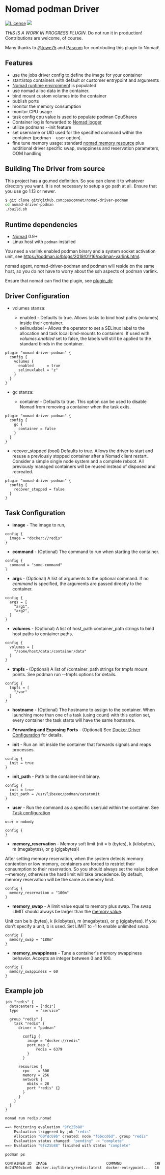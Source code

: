 Nomad podman Driver
==================


[![License](https://img.shields.io/badge/License-Apache%202.0-blue.svg)](https://github.com/pascomnet/nomad-driver-podman/blob/master/LICENSE)
![](https://github.com/pascomnet/nomad-driver-podman/workflows/build/badge.svg)

*THIS IS A WORK IN PROGRESS PLUGIN*. Do not run it in production!
Contributions are welcome, of course.

Many thanks to [@towe75](https://github.com/towe75) and [Pascom](https://www.pascom.net/) for contributing
this plugin to Nomad!

## Features

* use the jobs driver config to define the image for your container
* start/stop containers with default or customer entrypoint and arguments
* [Nomad runtime environment](https://www.nomadproject.io/docs/runtime/environment.html) is populated
* use nomad alloc data in the container.
* bind mount custom volumes into the container
* publish ports
* monitor the memory consumption
* monitor CPU usage
* task config cpu value is used to populate podman CpuShares
* Container log is forwarded to [Nomad logger](https://www.nomadproject.io/docs/commands/alloc/logs.html) 
* utilize podmans --init feature
* set username or UID used for the specified command within the container (podman --user option).
* fine tune memory usage: standard [nomad memory resource](https://www.nomadproject.io/docs/job-specification/resources.html#memory) plus additional driver specific swap, swappiness and reservation parameters, OOM handling


## Building The Driver from source

This project has a go.mod definition. So you can clone it to whatever directory you want.
It is not necessary to setup a go path at all.
Ensure that you use go 1.13 or newer.

```sh
$ git clone git@github.com:pascomnet/nomad-driver-podman
cd nomad-driver-podman
./build.sh
```

## Runtime dependencies

- [Nomad](https://www.nomadproject.io/downloads.html) 0.9+
- Linux host with `podman` installed

You need a varlink enabled podman binary and a system socket activation unit,
see https://podman.io/blogs/2019/01/16/podman-varlink.html. 

nomad agent, nomad-driver-podman and podman will reside on the same host, so you 
do not have to worry about the ssh aspects of podman varlink.

Ensure that nomad can find the plugin, see [plugin_dir](https://www.nomadproject.io/docs/configuration/index.html#plugin_dir)

## Driver Configuration

* volumes stanza:

  * enabled - Defaults to true. Allows tasks to bind host paths (volumes) inside their container. 
  * selinuxlabel - Allows the operator to set a SELinux label to the allocation and task local bind-mounts to containers. If used with _volumes.enabled_ set to false, the labels will still be applied to the standard binds in the container.

```
plugin "nomad-driver-podman" {
  config {
    volumes {
      enabled      = true
      selinuxlabel = "z"
    }
  }
}
```

* gc stanza:

    * container - Defaults to true. This option can be used to disable Nomad from removing a container when the task exits.

```
plugin "nomad-driver-podman" {
  config {
    gc {
      container = false
    }
  }
}
```

* recover_stopped (bool) Defaults to true. Allows the driver to start and resuse a previously stopped container after 
  a Nomad client restart. 
  Consider a simple single node system and a complete reboot. All previously managed containers
  will be reused instead of disposed and recreated.

```
plugin "nomad-driver-podman" {
  config {
    recover_stopped = false
  }
}
```

## Task Configuration

* **image** - The image to run, 

```
config {
  image = "docker://redis"
}
```

* **command** - (Optional) The command to run when starting the container.

```
config {
  command = "some-command"
}
```

* **args** - (Optional) A list of arguments to the optional command. If no *command* is specified, the arguments are passed directly to the container.

```
config {
  args = [
    "arg1",
    "arg2",
  ]
}
```

* **volumes** - (Optional) A list of host_path:container_path strings to bind host paths to container paths. 

```
config {
  volumes = [
    "/some/host/data:/container/data"
  ]
}
```

* **tmpfs** - (Optional) A list of /container_path strings for tmpfs mount points. See podman run --tmpfs options for details. 

```
config {
  tmpfs = [
    "/var"
  ]
}
```

* **hostname** -  (Optional) The hostname to assign to the container. When launching more than one of a task (using count) with this option set, every container the task starts will have the same hostname.

* **Forwarding and Exposing Ports** - (Optional) See [Docker Driver Configuration](https://www.nomadproject.io/docs/drivers/docker.html#forwarding-and-exposing-ports) for details.

* **init** - Run an init inside the container that forwards signals and reaps processes.

```
config {
  init = true
}
```

* **init_path** - Path to the container-init binary.

```
config {
  init = true
  init_path = /usr/libexec/podman/catatonit
}
```

* **user** - Run the command as a specific user/uid within the container. See [Task configuration](https://www.nomadproject.io/docs/job-specification/task.html#user)

```
user = nobody

config {
}

```

* **memory_reservation** - Memory soft limit (nit = b (bytes), k (kilobytes), m (megabytes), or g (gigabytes))

After setting memory reservation, when the system detects memory contention or low memory, containers are forced to restrict their consumption to their reservation. So you should always set the value below --memory, otherwise the hard limit will take precedence. By default, memory reservation will be the same as memory limit.

```
config {
  memory_reservation = "100m"
}
```

* **memory_swap** - A limit value equal to memory plus swap. The swap LIMIT should always be larger than the [memory value](https://www.nomadproject.io/docs/job-specification/resources.html#memory). 

Unit can be b (bytes), k (kilobytes), m (megabytes), or g (gigabytes). If you don't specify a unit, b is used. Set LIMIT to -1 to enable unlimited swap.

```
config {
  memory_swap = "180m"
}
```

* **memory_swappiness** - Tune a container's memory swappiness behavior. Accepts an integer between 0 and 100.

```
config {
  memory_swappiness = 60
}
```

## Example job

```
job "redis" {
  datacenters = ["dc1"]
  type        = "service"

  group "redis" {
    task "redis" {
      driver = "podman"

        config {
          image = "docker://redis"
          port_map {
              redis = 6379
          }
        }

      resources {
        cpu    = 500
        memory = 256
        network {
          mbits = 20
          port "redis" {}
        }
      }
    }
  }
}
```

```sh
nomad run redis.nomad

==> Monitoring evaluation "9fc25b88"
    Evaluation triggered by job "redis"
    Allocation "60fdc69b" created: node "f6bccd6d", group "redis"
    Evaluation status changed: "pending" -> "complete"
==> Evaluation "9fc25b88" finished with status "complete"

podman ps

CONTAINER ID  IMAGE                           COMMAND               CREATED         STATUS             PORTS  NAMES                                                                              
6d2d700cbce6  docker.io/library/redis:latest  docker-entrypoint...  16 seconds ago  Up 16 seconds ago         redis-60fdc69b-65cb-8ece-8554-df49321b3462
```
